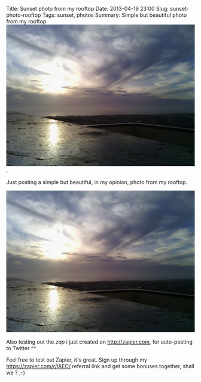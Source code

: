 Title: Sunset photo from my rooftop
Date: 2013-04-19 23:00
Slug: sunset-photo-rooftop
Tags: sunset, photos
Summary: Simple but beautiful photo from my rooftop ![sunset photo](static/images/2013/04/03/sunset001.jpg).

Just posting a simple but beautiful, in my opinion, photo from my rooftop.

![sunset photo](static/images/2013/04/03/sunset001.jpg)

Also testing out the *zap* i just created on <http://zapier.com>, for auto-posting to Twitter ^^

Feel free to test out Zapier, it's great. Sign up through my <https://zapier.com/r/iAEC/> referral link and get some bonuses together, shall we ? ;-)
